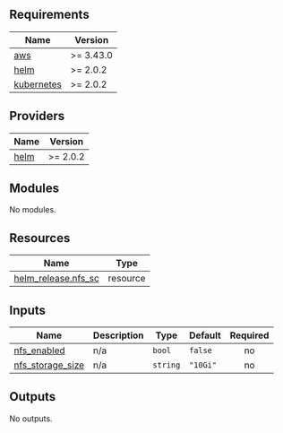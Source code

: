 <!-- BEGIN_TF_DOCS -->
## Requirements

| Name | Version |
|------|---------|
| <a name="requirement_aws"></a> [aws](#requirement\_aws) | >= 3.43.0 |
| <a name="requirement_helm"></a> [helm](#requirement\_helm) | >= 2.0.2 |
| <a name="requirement_kubernetes"></a> [kubernetes](#requirement\_kubernetes) | >= 2.0.2 |

## Providers

| Name | Version |
|------|---------|
| <a name="provider_helm"></a> [helm](#provider\_helm) | >= 2.0.2 |

## Modules

No modules.

## Resources

| Name | Type |
|------|------|
| [helm_release.nfs_sc](https://registry.terraform.io/providers/hashicorp/helm/latest/docs/resources/release) | resource |

## Inputs

| Name | Description | Type | Default | Required |
|------|-------------|------|---------|:--------:|
| <a name="input_nfs_enabled"></a> [nfs\_enabled](#input\_nfs\_enabled) | n/a | `bool` | `false` | no |
| <a name="input_nfs_storage_size"></a> [nfs\_storage\_size](#input\_nfs\_storage\_size) | n/a | `string` | `"10Gi"` | no |

## Outputs

No outputs.
<!-- END_TF_DOCS -->